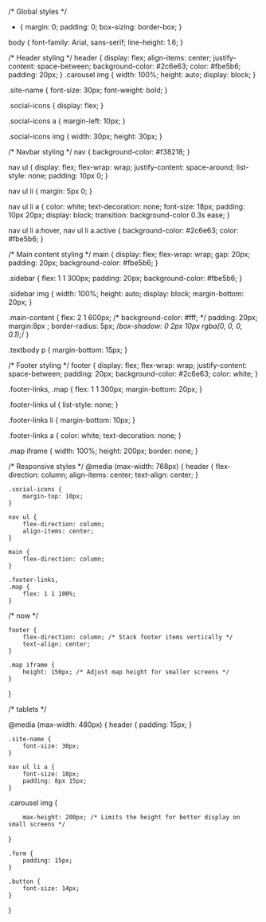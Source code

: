 /* Global styles */
* {
    margin: 0;
    padding: 0;
    box-sizing: border-box;
}

body {
    font-family: Arial, sans-serif;
    line-height: 1.6;
}

/* Header styling */
header {
    display: flex;
    align-items: center;
    justify-content: space-between;
    background-color: #2c6e63;
    color: #fbe5b6;
    padding: 20px;
}
 .carousel img {
      width: 100%; 
      height: auto; 
      display: block;
    }

.site-name {
    font-size: 30px;
    font-weight: bold;
}

.social-icons {
    display: flex;
}

.social-icons a {
    margin-left: 10px;
}

.social-icons img {
    width: 30px;
    height: 30px;
}

/* Navbar styling */
nav {
    background-color: #f38218;
}

nav ul {
    display: flex;
    flex-wrap: wrap;
    justify-content: space-around;
    list-style: none;
    padding: 10px 0;
}

nav ul li {
    margin: 5px 0;
}

nav ul li a {
    color: white;
    text-decoration: none;
    font-size: 18px;
    padding: 10px 20px;
    display: block;
    transition: background-color 0.3s ease;
}

nav ul li a:hover,
nav ul li a.active {
    background-color: #2c6e63;
    color: #fbe5b6;
}

/* Main content styling */
main {
    display: flex;
    flex-wrap: wrap;
    gap: 20px;
    padding: 20px;
    background-color: #fbe5b6;
}

.sidebar {
    flex: 1 1 300px;
    padding: 20px;
    background-color: #fbe5b6;
}

.sidebar img {
    width: 100%;
    height: auto;
    display: block;
    margin-bottom: 20px;
}

.main-content {
    flex: 2 1 600px;
   /* background-color: #fff; */
    padding: 20px;
    margin:8px ;
    border-radius: 5px;
    /*box-shadow: 0 2px 10px rgba(0, 0, 0, 0.1);*/
}

.textbody p {
    margin-bottom: 15px;
}

/* Footer styling */
footer {
    display: flex;
    flex-wrap: wrap;
    justify-content: space-between;
    padding: 20px;
    background-color: #2c6e63;
    color: white;
}

.footer-links,
.map {
    flex: 1 1 300px;
    margin-bottom: 20px;
}

.footer-links ul {
    list-style: none;
}

.footer-links li {
    margin-bottom: 10px;
}

.footer-links a {
    color: white;
    text-decoration: none;
}

.map iframe {
    width: 100%;
    height: 200px;
    border: none;
}


/* Responsive styles */
@media (max-width: 768px) {
    header {
        flex-direction: column;
        align-items: center;
        text-align: center;
    }

    .social-icons {
        margin-top: 10px;
    }

    nav ul {
        flex-direction: column;
        align-items: center;
    }

    main {
        flex-direction: column;
    }

    .footer-links,
    .map {
        flex: 1 1 100%;
    }



/* now */
 

    footer {
        flex-direction: column; /* Stack footer items vertically */
        text-align: center;
    }

    .map iframe {
        height: 150px; /* Adjust map height for smaller screens */
    }


}



/* tablets */

@media (max-width: 480px) {
    header {
        padding: 15px;
    }

    .site-name {
        font-size: 30px;
    }

    nav ul li a {
        font-size: 18px;
        padding: 8px 15px;
    }

  .carousel img {
    
        max-height: 200px; /* Limits the height for better display on small screens */
  
}


    .form {
        padding: 15px;
    }

    .button {
        font-size: 14px;
    }
}


